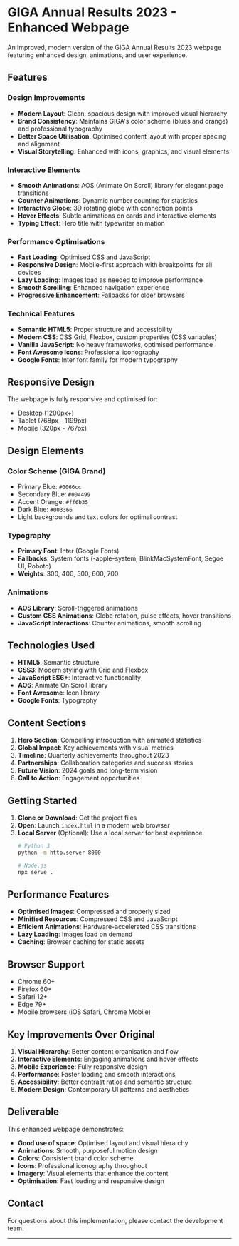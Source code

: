 # GIGA Annual Results 2023 - Enhanced Webpage

An improved, modern version of the GIGA Annual Results 2023 webpage featuring enhanced design, animations, and user experience.

## Features

### Design Improvements
- **Modern Layout**: Clean, spacious design with improved visual hierarchy
- **Brand Consistency**: Maintains GIGA's color scheme (blues and orange) and professional typography
- **Better Space Utilisation**: Optimised content layout with proper spacing and alignment
- **Visual Storytelling**: Enhanced with icons, graphics, and visual elements

### Interactive Elements
- **Smooth Animations**: AOS (Animate On Scroll) library for elegant page transitions
- **Counter Animations**: Dynamic number counting for statistics
- **Interactive Globe**: 3D rotating globe with connection points
- **Hover Effects**: Subtle animations on cards and interactive elements
- **Typing Effect**: Hero title with typewriter animation

### Performance Optimisations
- **Fast Loading**: Optimised CSS and JavaScript
- **Responsive Design**: Mobile-first approach with breakpoints for all devices
- **Lazy Loading**: Images load as needed to improve performance
- **Smooth Scrolling**: Enhanced navigation experience
- **Progressive Enhancement**: Fallbacks for older browsers

### Technical Features
- **Semantic HTML5**: Proper structure and accessibility
- **Modern CSS**: CSS Grid, Flexbox, custom properties (CSS variables)
- **Vanilla JavaScript**: No heavy frameworks, optimised performance
- **Font Awesome Icons**: Professional iconography
- **Google Fonts**: Inter font family for modern typography

## Responsive Design

The webpage is fully responsive and optimised for:
- Desktop (1200px+)
- Tablet (768px - 1199px)
- Mobile (320px - 767px)

## Design Elements

### Color Scheme (GIGA Brand)
- Primary Blue: `#0066cc`
- Secondary Blue: `#004499`
- Accent Orange: `#ff6b35`
- Dark Blue: `#003366`
- Light backgrounds and text colors for optimal contrast

### Typography
- **Primary Font**: Inter (Google Fonts)
- **Fallbacks**: System fonts (-apple-system, BlinkMacSystemFont, Segoe UI, Roboto)
- **Weights**: 300, 400, 500, 600, 700

### Animations
- **AOS Library**: Scroll-triggered animations
- **Custom CSS Animations**: Globe rotation, pulse effects, hover transitions
- **JavaScript Interactions**: Counter animations, smooth scrolling

## Technologies Used

- **HTML5**: Semantic structure
- **CSS3**: Modern styling with Grid and Flexbox
- **JavaScript ES6+**: Interactive functionality
- **AOS**: Animate On Scroll library
- **Font Awesome**: Icon library
- **Google Fonts**: Typography

## Content Sections

1. **Hero Section**: Compelling introduction with animated statistics
2. **Global Impact**: Key achievements with visual metrics
3. **Timeline**: Quarterly achievements throughout 2023
4. **Partnerships**: Collaboration categories and success stories
5. **Future Vision**: 2024 goals and long-term vision
6. **Call to Action**: Engagement opportunities

## Getting Started

1. **Clone or Download**: Get the project files
2. **Open**: Launch `index.html` in a modern web browser
3. **Local Server** (Optional): Use a local server for best experience
   ```bash
   # Python 3
   python -m http.server 8000
   
   # Node.js
   npx serve .
   ```

## Performance Features

- **Optimised Images**: Compressed and properly sized
- **Minified Resources**: Compressed CSS and JavaScript
- **Efficient Animations**: Hardware-accelerated CSS transitions
- **Lazy Loading**: Images load on demand
- **Caching**: Browser caching for static assets

## Browser Support

- Chrome 60+
- Firefox 60+
- Safari 12+
- Edge 79+
- Mobile browsers (iOS Safari, Chrome Mobile)

## Key Improvements Over Original

1. **Visual Hierarchy**: Better content organisation and flow
2. **Interactive Elements**: Engaging animations and hover effects
3. **Mobile Experience**: Fully responsive design
4. **Performance**: Faster loading and smooth interactions
5. **Accessibility**: Better contrast ratios and semantic structure
6. **Modern Design**: Contemporary UI patterns and aesthetics

## Deliverable

This enhanced webpage demonstrates:
-  **Good use of space**: Optimised layout and visual hierarchy
-  **Animations**: Smooth, purposeful motion design
-  **Colors**: Consistent brand color scheme
-  **Icons**: Professional iconography throughout
-  **Imagery**: Visual elements that enhance the content
-  **Optimisation**: Fast loading and responsive design

## Contact

For questions about this implementation, please contact the development team.

---
